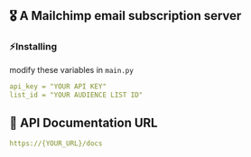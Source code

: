 ## 🎖 A Mailchimp email subscription server

### ⚡️Installing
 modify these variables in `main.py`

```yaml
api_key = "YOUR API KEY"
list_id = "YOUR AUDIENCE LIST ID"
```


## 📄 API Documentation URL

```yaml
https://{YOUR_URL}/docs
```